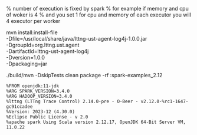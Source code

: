 % number of execution is fixed by spark
% for example if memory and cpu of woker is 4
% and you set 1 for cpu and memory of each executor you will 4 executor per worker



mvn install:install-file \
    -Dfile=/usr/local/share/java/lttng-ust-agent-log4j-1.0.0.jar \
    -DgroupId=org.lttng.ust.agent \
    -DartifactId=lttng-ust-agent-log4j \
    -Dversion=1.0.0 \
    -Dpackaging=jar

  ./build/mvn -DskipTests clean package -rf :spark-examples_2.12

```
%FROM openjdk:11-jdk
%ARG SPARK_VERSION=3.4.0
%ARG HADOOP_VERSION=3.4.0
%lttng (LTTng Trace Control) 2.14.0-pre - O-Beer - v2.12.0-%rc1-1647-gc91ccadee
%Version: 2023-12 (4.30.0)
%Eclipse Public License - v 2.0
%apache spark Using Scala version 2.12.17, OpenJDK 64-Bit Server VM, 11.0.22
```
